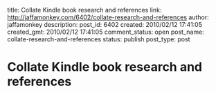 title: Collate Kindle book research and references
link: http://jaffamonkey.com/6402/collate-research-and-references
author: jaffamonkey
description: 
post_id: 6402
created: 2010/02/12 17:41:05
created_gmt: 2010/02/12 17:41:05
comment_status: open
post_name: collate-research-and-references
status: publish
post_type: post

# Collate Kindle book research and references

